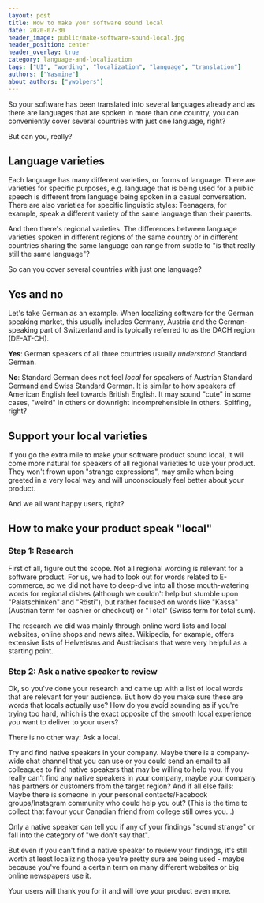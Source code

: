 ```yaml
---
layout: post
title: How to make your software sound local
date: 2020-07-30
header_image: public/make-software-sound-local.jpg
header_position: center
header_overlay: true
category: language-and-localization
tags: ["UI", "wording", "localization", "language", "translation"]
authors: ["Yasmine"]
about_authors: ["ywolpers"]
---
```


So your software has been translated into several languages already and as there are languages that are spoken in more than one country, you can conveniently cover several countries with just one language, right?

But can you, really?

## Language varieties

Each language has many different varieties, or forms of language. There are varieties for specific purposes, e.g. language that is being used for a public speech is different from language being spoken in a casual conversation.
There are also varieties for specific linguistic styles: Teenagers, for example, speak a different variety of the same language than their parents.

And then there's regional varieties.
The differences between language varieties spoken in different regions of the same country or in different countries sharing the same language can range from subtle to "is that really still the same language"?

So can you cover several countries with just one language? 

## Yes and no

Let's take German as an example. When localizing software for the German speaking market, this usually includes Germany, Austria and the German-speaking part of Switzerland and is typically referred to as the DACH region (DE-AT-CH).

**Yes**: German speakers of all three countries usually _understand_ Standard German.

**No**: Standard German does not feel _local_ for speakers of Austrian Standard Germand and Swiss Standard German. It is similar to how speakers of American English feel towards British English. It may sound "cute" in some cases, "weird" in others or downright incomprehensible in others. 
Spiffing, right?

## Support your local varieties

If you go the extra mile to make your software product sound local, it will come more natural for speakers of all regional varieties to use your product. They won't frown upon "strange expressions", may smile when being greeted in a very local way and will unconsciously feel better about your product.

And we all want happy users, right?

## How to make your product speak "local"

### Step 1: Research

First of all, figure out the scope. Not all regional wording is relevant for a software product. For us, we had to look out for words related to E-commerce, so we did not have to deep-dive into all those mouth-watering words for regional dishes (although we couldn't help but stumble upon "Palatschinken" and "Rösti"), but rather focused on words like "Kassa" (Austrian term for cashier or checkout) or "Total" (Swiss term for total sum).

The research we did was mainly through online word lists and local websites, online shops and news sites. Wikipedia, for example, offers extensive lists of Helvetisms and Austriacisms that were very helpful as a starting point.

### Step 2: Ask a native speaker to review

Ok,  so you've done your research and came up with a list of local words that are relevant for your audience. But how do you make sure these are words that locals actually use? How do you avoid sounding as if you're trying too hard, which is the exact opposite of the smooth local experience you want to deliver to your users?

There is no other way: Ask a local.

Try and find native speakers in your company. Maybe there is a company-wide chat channel that you can use or you could send an email to all colleagues to find native speakers that may be willing to help you.
If you really can't find any native speakers in your company, maybe your company has partners or customers from the target region?
And if all else fails: Maybe there is someone in your personal contacts/Facebook groups/Instagram community who could help you out? 
(This is the time to collect that favour your Canadian friend from college still owes you...)

Only a native speaker can tell you if any of your findings "sound strange" or fall into the category of "we don't say that".

But even if you can't find a native speaker to review your findings, it's still worth at least localizing those you're pretty sure are being used - maybe because you've found a certain term on many different websites or big online newspapers use it.

Your users will thank you for it and will love your product even more.